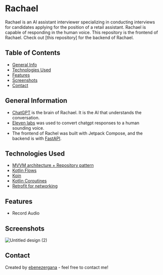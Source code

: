 # Rachael
Rachael is an AI assistant interviewer specializing in conducting interviews for candidates applying for the position of a retail assistant. 
Rachael is capable of responding in the human voice. This repository is the frontend of Rachael. 
Check out [this repository] for the backend of Rachael.

## Table of Contents
* [General Info](#general-information)
* [Technologies Used](#technologies-used)
* [Features](#features)
* [Screenshots](#screenshots)
* [Contact](#contact)



## General Information
- [ChatGPT](https://chat.openai.com/) is the brain of Rachael. It is the AI that understands the conversation.
- [Eleven labs](https://elevenlabs.io/) was used to convert chatgpt responses to a human sounding voice.  
- The frontend of Rachel was built with Jetpack Compose, and the backend is with [FastAPI](https://fastapi.tiangolo.com/).

## Technologies Used
- [MVVM architecture + Repository pattern](https://developer.android.com/codelabs/basic-android-kotlin-training-repository-pattern#0)
- [Kotlin Flows](https://developer.android.com/kotlin/flow)
- [Koin](https://insert-koin.io/docs/setup/koin/)
- [Kotlin Coroutines](https://developer.android.com/kotlin/coroutines)
- [Retrofit for networking](https://square.github.io/retrofit/)

## Features
- Record Audio

## Screenshots
![Untitled design (2)](https://user-images.githubusercontent.com/54691862/192108449-28b82e38-a6fc-48f4-87bc-8963822d9e2c.png)


## Contact
Created by [ebenezergana](https://www.linkedin.com/in/ebenezergana/) - feel free to contact me!
